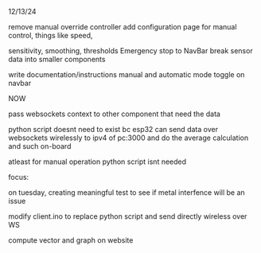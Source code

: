 12/13/24 <br>

remove manual override controller add configuration page for manual control, things like speed, <br>

sensitivity, smoothing, thresholds Emergency stop to NavBar break sensor data into smaller components<br>

write documentation/instructions manual and automatic mode toggle on navbar<br>


NOW
<br>

pass websockets context to other component that need the data<br>


python script doesnt need to exist bc esp32 can send data over websockets wirelessly to ipv4 of pc:3000 and do the average calculation and such on-board<br>


atleast for manual operation python script isnt needed<br>

focus:<br>


on tuesday, creating meaningful test to see if metal interfence will be an issue<br>

modify client.ino to replace python script and send directly wireless over WS<br>

compute vector and graph on website<br>
